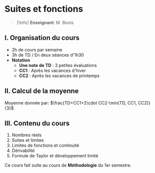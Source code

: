 # Suites et fonctions

> [!info]
> **Enseignant**: M. Bonis

## I. Organisation du cours


- 2h de cours par semaine
- 3h de TD / En deux séances d'1h30
- **Notation**
    - __Une note de TD__ : 3 petites évaluations
    - __CC1__ : Après les vacances d'hiver
    - __CC2__ : Après les vacances de printemps

## II. Calcul de la moyenne

Moyenne donnée par: $\frac{TD+CC1+2\cdot CC2-\min(TD, CC1, CC2)}{3}$

## III. Contenu du cours


1. Nombres réels
2. Suites et limites
3. Limites de fonctions et continuité
4. Dérivabilité
5. Formule de Taylor et développement limité

Ce cours fait suite au cours de **Méthodologie** du 1er semestre.

